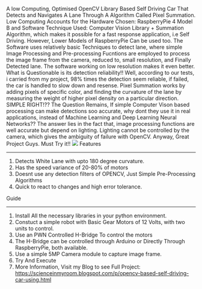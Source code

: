 A low Computing, Optimised OpenCV Library Based Self Driving Car That Detects and Navigates A Lane Through A Algorithm Called Pixel Summation. 
Low Computing Accounts for the Hardware Chosen: RaspberryPie 4 Model B and Software Technique Used: Computer Vision Library + Summation Algorithm, which makes it possible for a fast response application, i.e Self Driving.
However, Lower Models of RaspberryPie Can be used too. The Software uses relatively basic Techniques to detect lane, where simple Image Processing and Pre-processing Fucntions are employed to process the image frame
from the camera, reduced to, small resolution, and Finally Detected lane. The software working on low resolution makes it even better. What is Questionable is its detection reliability!! Well, according to our tests,
i carried from my project, 98% times the detection seem reliable, if failed, the car is handled to slow down and resense.
Pixel Summation works by adding pixels of specific color, and finding the curvature of the lane by measuring the weight of higher pixel density on a particular direction. SIMPLE RIGHT!??
The Question Remains, If simple Computer Vison based processing can make detections soo accurate, why dont they use it in real applications, instead of Machine Learning and Deep Learning Neural Networks??
The answer lies in the fact that, image processing functions are well accurate but depend on lighting. Lighting cannot be controlled by the camera, which gives the ambiguity of failure with OpenCV.
Anyway, Great Project Guys. Must Try it!!
<img src="https://blogger.googleusercontent.com/img/b/R29vZ2xl/AVvXsEhFLVeSknDvlWhl1Vym6j-mc8VjNZ9i_zyPQHMOaBQaspKpEca1vonEk2CxNuM9nxrVtoUfQ71uBhx5aR_ncMr2ircn2kYTmxjzWRc2h3u0DqX3c4iUYwEytl-BNe43IcShxshwvHDwUftDOpNYlkeVLYIrPi2gPi8u0xVdR5cNOK0XyVERzS3fNNOcJ9Q/w554-h416/IMG_20231104_204959.jpg">
Features
**********
1. Detects White Lane with upto 180 degree curvature.
2. Has the speed variance of 20-80% of motors
3. Doesnt use any detection filters of OPENCV, Just Simple Pre-Processing Algorithms
4. Quick to react to changes and high error tolerance.

Guide
*******
1. Install All the necessary libraries in your python environment.
2. Constuct a simple robot with Basic Gear Motors of 12 Volts, with two units to control.
3. Use an PWN Controlled H-Bridge To control the motors
4. The H-Bridge can be controlled through Arduino or Directly Through RaspberryPie, both available.
5. Use a simple 5MP Camera module to capture image frame.
6. Try And Execute
7. More Information, Visit my Blog to see Full Project: https://scienceinmyroom.blogspot.com/p/opencv-based-self-driving-car-using.html
